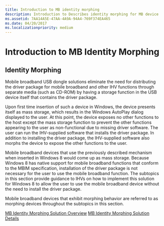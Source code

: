 ```yaml
---
title: Introduction to MB identity morphing
description: Introduction to Describes identity morphing for MB device drivers
ms.assetid: 7AA14A5E-47AA-4A9A-94A4-769F374EA465
ms.date: 04/20/2017
ms.localizationpriority: medium
---
```


# Introduction to MB Identity Morphing


## Identity Morphing


Mobile broadband USB dongle solutions eliminate the need for distributing the driver package for mobile broadband and other IHV functions through separate media (such as CD-ROM) by having a storage function in the USB device itself that contains the driver package.

Upon first time insertion of such a device in Windows, the device presents itself as mass storage, which results in the Windows AutoPlay dialog displayed to the user. At this point, the device exposes no other functions to the host except the mass storage function to prevent the other functions appearing to the user as non-functional due to missing driver software. The user can run the IHV-supplied software that installs the driver package. In addition to installing the driver package, the IHV-supplied software also morphs the device to expose the other functions to the user.

Mobile broadband devices that use the previously described mechanism when inserted in Windows 8 would come up as mass storage. Because Windows 8 has native support for mobile broadband functions that conform to the MBIM specification, installation of the driver package is not necessary for the user to use the mobile broadband function. The subtopics in this section provide guidance to IHVs on how to implement this solution for Windows 8 to allow the user to use the mobile broadband device without the need to install the driver package.

Mobile broadband devices that exhibit morphing behavior are referred to as morphing devices throughout the subtopics in this section.

[MB Identity Morphing Solution Overview](mb-identity-morphing-solution-overview.md)
[MB Identity Morphing Solution Details](mb-identity-morphing-solution-details.md)
 

 





